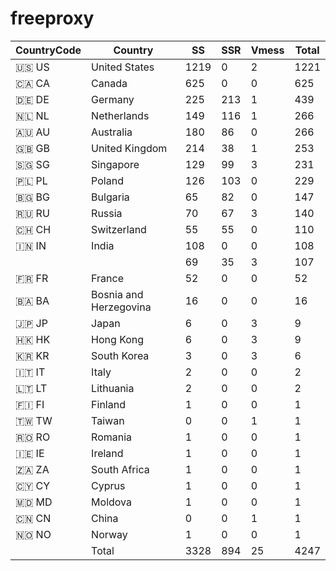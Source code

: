 # freeproxy

|CountryCode|Country|SS|SSR|Vmess|Total|
|  ----  | ----  |  ----  | ----  |  ----  | ----  |
|🇺🇸 US|United States|1219|0|2|1221|
|🇨🇦 CA|Canada|625|0|0|625|
|🇩🇪 DE|Germany|225|213|1|439|
|🇳🇱 NL|Netherlands|149|116|1|266|
|🇦🇺 AU|Australia|180|86|0|266|
|🇬🇧 GB|United Kingdom|214|38|1|253|
|🇸🇬 SG|Singapore|129|99|3|231|
|🇵🇱 PL|Poland|126|103|0|229|
|🇧🇬 BG|Bulgaria|65|82|0|147|
|🇷🇺 RU|Russia|70|67|3|140|
|🇨🇭 CH|Switzerland|55|55|0|110|
|🇮🇳 IN|India|108|0|0|108|
| ||69|35|3|107|
|🇫🇷 FR|France|52|0|0|52|
|🇧🇦 BA|Bosnia and Herzegovina|16|0|0|16|
|🇯🇵 JP|Japan|6|0|3|9|
|🇭🇰 HK|Hong Kong|6|0|3|9|
|🇰🇷 KR|South Korea|3|0|3|6|
|🇮🇹 IT|Italy|2|0|0|2|
|🇱🇹 LT|Lithuania|2|0|0|2|
|🇫🇮 FI|Finland|1|0|0|1|
|🇹🇼 TW|Taiwan|0|0|1|1|
|🇷🇴 RO|Romania|1|0|0|1|
|🇮🇪 IE|Ireland|1|0|0|1|
|🇿🇦 ZA|South Africa|1|0|0|1|
|🇨🇾 CY|Cyprus|1|0|0|1|
|🇲🇩 MD|Moldova|1|0|0|1|
|🇨🇳 CN|China|0|0|1|1|
|🇳🇴 NO|Norway|1|0|0|1|
||Total|3328|894|25|4247|
